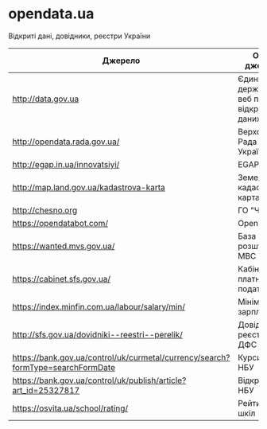 # opendata.ua

Відкриті дані, довідники, реєстри України

| Джерело | Опис джерела |
|---------------------------|------------------------------------|
| http://data.gov.ua | Єдиний державний веб портал відкритих даних
| http://opendata.rada.gov.ua/ | Верховна Рада України
| http://egap.in.ua/innovatsiyi/ | EGAP |
| http://map.land.gov.ua/kadastrova-karta | Земельний кадастр, карта |
| http://chesno.org | ГО "Чесно" | 
| https://opendatabot.com/ | OpenDataBot |
| https://wanted.mvs.gov.ua/ | База розшуку МВС |
| https://cabinet.sfs.gov.ua/ | Кабінет платника податків |
| https://index.minfin.com.ua/labour/salary/min/ | Мінімальна зарплата |
| http://sfs.gov.ua/dovidniki--reestri--perelik/ | Довідники, реєстри ДФС |
| https://bank.gov.ua/control/uk/curmetal/currency/search?formType=searchFormDate | Курси валют НБУ |
| https://bank.gov.ua/control/uk/publish/article?art_id=25327817 | Відкриті дані НБУ |
| https://osvita.ua/school/rating/ | Рейтинг шкіл |
